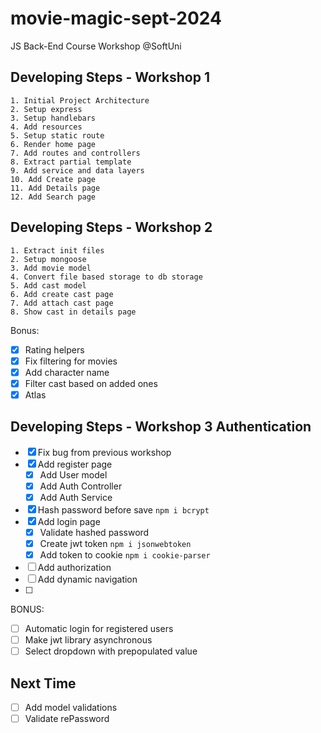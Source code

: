 # movie-magic-sept-2024
JS Back-End Course Workshop @SoftUni

## Developing Steps - Workshop 1
    1. Initial Project Architecture
    2. Setup express
    3. Setup handlebars
    4. Add resources
    5. Setup static route
    6. Render home page
    7. Add routes and controllers
    8. Extract partial template
    9. Add service and data layers 
    10. Add Create page
    11. Add Details page
    12. Add Search page

## Developing Steps - Workshop 2
    1. Extract init files
    2. Setup mongoose
    3. Add movie model
    4. Convert file based storage to db storage
    5. Add cast model
    6. Add create cast page
    7. Add attach cast page
    8. Show cast in details page

Bonus:
 - [x] Rating helpers
 - [x] Fix filtering for movies
 - [x] Add character name
 - [x] Filter cast based on added ones
 - [x] Atlas

## Developing Steps - Workshop 3 Authentication
 - [x] Fix bug from previous workshop
 - [x] Add register page
    - [x] Add User model
    - [x] Add Auth Controller
    - [x] Add Auth Service
 - [x] Hash password before save `npm i bcrypt`
 - [x] Add login page
    - [x] Validate hashed password
    - [x] Create jwt token `npm i jsonwebtoken`
    - [x] Add token to cookie `npm i cookie-parser`
 - [ ] Add authorization
 - [ ] Add dynamic navigation
 - [ ] 

 BONUS:
 - [ ] Automatic login for registered users
 - [ ] Make jwt library asynchronous
 - [ ] Select dropdown with prepopulated value

 ## Next Time
 - [ ] Add model validations
 - [ ] Validate rePassword